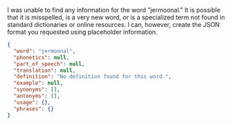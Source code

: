 I was unable to find any information for the word "jermoonal." It is possible that it is misspelled, is a very new word, or is a specialized term not found in standard dictionaries or online resources. I can, however, create the JSON format you requested using placeholder information.

```json
{
  "word": "jermoonal",
  "phonetics": null,
  "part_of_speech": null,
  "translation": null,
  "definition": "No definition found for this word.",
  "example": null,
  "synonyms": [],
  "antonyms": [],
  "usage": {},
  "phrases": {}
}
```
 